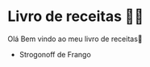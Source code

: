 # **Livro de receitas :man_cook:**

Olá Bem vindo ao meu livro de receitas:wave:

* Strogonoff de Frango

